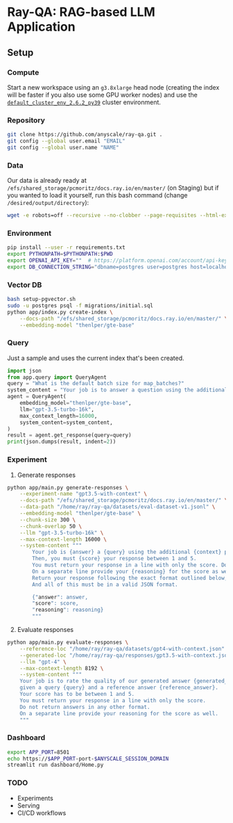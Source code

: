# Ray-QA: RAG-based LLM Application

## Setup

### Compute
Start a new workspace using an `g3.8xlarge` head node
(creating the index will be faster if you also use some GPU worker nodes) and use the [`default_cluster_env_2.6.2_py39`](https://docs.anyscale.com/reference/base-images/ray-262/py39#ray-2-6-2-py39) cluster environment.

### Repository
```bash
git clone https://github.com/anyscale/ray-qa.git .
git config --global user.email "EMAIL"
git config --global user.name "NAME"
```

### Data
Our data is already ready at `/efs/shared_storage/pcmoritz/docs.ray.io/en/master/` (on Staging) but if you wanted to load it yourself, run this bash command (change `/desired/output/directory`):
```bash
wget -e robots=off --recursive --no-clobber --page-requisites --html-extension --convert-links --restrict-file-names=windows --domains docs.ray.io --no-parent --accept=html -P /desired/output/directory https://docs.ray.io/en/master/
```

### Environment
```bash
pip install --user -r requirements.txt
export PYTHONPATH=$PYTHONPATH:$PWD
export OPENAI_API_KEY=""  # https://platform.openai.com/account/api-keys
export DB_CONNECTION_STRING="dbname=postgres user=postgres host=localhost password=postgres"
```

### Vector DB
```bash
bash setup-pgvector.sh
sudo -u postgres psql -f migrations/initial.sql
python app/index.py create-index \
    --docs-path "/efs/shared_storage/pcmoritz/docs.ray.io/en/master/" \
    --embedding-model "thenlper/gte-base"
```

### Query
Just a sample and uses the current index that's been created.
```python
import json
from app.query import QueryAgent
query = "What is the default batch size for map_batches?"
system_content = "Your job is to answer a question using the additional context provided."
agent = QueryAgent(
    embedding_model="thenlper/gte-base",
    llm="gpt-3.5-turbo-16k",
    max_context_length=16000,
    system_content=system_content,
)
result = agent.get_response(query=query)
print(json.dumps(result, indent=2))
```

### Experiment

1. Generate responses
```bash
python app/main.py generate-responses \
    --experiment-name "gpt3.5-with-context" \
    --docs-path "/efs/shared_storage/pcmoritz/docs.ray.io/en/master/" \
    --data-path "/home/ray/ray-qa/datasets/eval-dataset-v1.jsonl" \
    --embedding-model "thenlper/gte-base" \
    --chunk-size 300 \
    --chunk-overlap 50 \
    --llm "gpt-3.5-turbo-16k" \
    --max-context-length 16000 \
    --system-content """
        Your job is {answer} a {query} using the additional {context} provided.
        Then, you must {score} your response between 1 and 5.
        You must return your response in a line with only the score. Do not add any more deatils.
        On a separate line provide your {reasoning} for the score as well.
        Return your response following the exact format outlined below, do not add or remove anything.
        And all of this must be in a valid JSON format.

        {"answer": answer,
        "score": score,
        "reasoning": reasoning}
        """
```

2. Evaluate responses
```bash
python app/main.py evaluate-responses \
    --reference-loc "/home/ray/ray-qa/datasets/gpt4-with-context.json" \
    --generated-loc "/home/ray/ray-qa/responses/gpt3.5-with-context.json" \
    --llm "gpt-4" \
    --max-context-length 8192 \
    --system-content """
    Your job is to rate the quality of our generated answer {generated_answer}
    given a query {query} and a reference answer {reference_answer}.
    Your score has to be between 1 and 5.
    You must return your response in a line with only the score.
    Do not return answers in any other format.
    On a separate line provide your reasoning for the score as well.
    """
```


### Dashboard
```bash
export APP_PORT=8501
echo https://$APP_PORT-port-$ANYSCALE_SESSION_DOMAIN
streamlit run dashboard/Home.py
```


### TODO
- Experiments
- Serving
- CI/CD workflows
